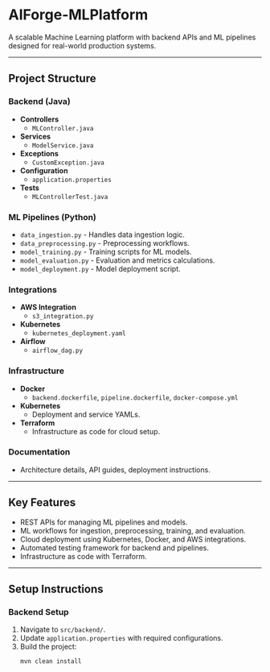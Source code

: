 # AIForge-MLPlatform

A scalable Machine Learning platform with backend APIs and ML pipelines designed for real-world production systems.

---

## Project Structure

### Backend (Java)
- **Controllers**
  - `MLController.java`
- **Services**
  - `ModelService.java`
- **Exceptions**
  - `CustomException.java`
- **Configuration**
  - `application.properties`
- **Tests**
  - `MLControllerTest.java`

### ML Pipelines (Python)
- `data_ingestion.py` - Handles data ingestion logic.
- `data_preprocessing.py` - Preprocessing workflows.
- `model_training.py` - Training scripts for ML models.
- `model_evaluation.py` - Evaluation and metrics calculations.
- `model_deployment.py` - Model deployment script.

### Integrations
- **AWS Integration**
  - `s3_integration.py`
- **Kubernetes**
  - `kubernetes_deployment.yaml`
- **Airflow**
  - `airflow_dag.py`

### Infrastructure
- **Docker**
  - `backend.dockerfile`, `pipeline.dockerfile`, `docker-compose.yml`
- **Kubernetes**
  - Deployment and service YAMLs.
- **Terraform**
  - Infrastructure as code for cloud setup.

### Documentation
- Architecture details, API guides, deployment instructions.

---

## Key Features

- REST APIs for managing ML pipelines and models.
- ML workflows for ingestion, preprocessing, training, and evaluation.
- Cloud deployment using Kubernetes, Docker, and AWS integrations.
- Automated testing framework for backend and pipelines.
- Infrastructure as code with Terraform.

---

## Setup Instructions

### Backend Setup
1. Navigate to `src/backend/`.
2. Update `application.properties` with required configurations.
3. Build the project:
   ```bash
   mvn clean install
